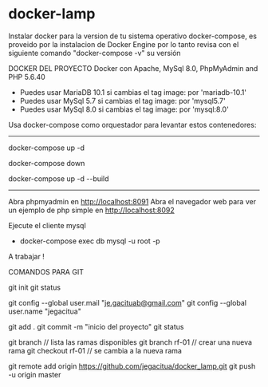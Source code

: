 # docker-lamp

Instalar docker para la version de tu sistema operativo
docker-compose, es proveido por la instalacion de Docker Engine por lo tanto
revisa con el siguiente comando "docker-compose -v" su versión

DOCKER DEL PROYECTO
Docker con Apache, MySql 8.0, PhpMyAdmin and PHP 5.6.40

- Puedes usar MariaDB 10.1 si cambias el tag image: por 'mariadb-10.1'
- Puedes usar MySql 5.7 si cambias el tag image: por 'mysql5.7'
- Puedes usar MySql 8.0 si cambias el tag image: por 'mysql:8.0'

Usa docker-compose como orquestador para levantar estos contenedores:

****
docker-compose up -d

docker-compose down

docker-compose up -d --build
****

Abra phpmyadmin en [http://localhost:8091](http://localhost:8091)
Abra el navegador web para ver un ejemplo de php simple en [http://localhost:8092](http://localhost:8092)

Ejecute el cliente mysql

- docker-compose exec db mysql -u root -p

A trabajar !

COMANDOS PARA GIT

git init
git status

git config --global user.mail "je.gacituab@gmail.com"
git config --global user.name "jegacitua"

git add .
git commit -m "inicio del proyecto"
git status

git branch              // lista las ramas disponibles
git branch rf-01        // crear una nueva rama
git checkout rf-01      // se cambia a la nueva rama

git remote add origin https://github.com/jegacitua/docker_lamp.git
git push -u origin master

